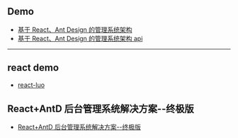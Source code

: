 ## Demo

-   [基于 React、Ant Design 的管理系统架构](https://gitee.com/sxfad/react-admin)
-   [基于 React、Ant Design 的管理系统架构 api](https://open.vbill.cn/react-admin/)

---

## react demo

-   [react-luo](https://github.com/javaLuo/react-luo)

## React+AntD 后台管理系统解决方案--终极版

-   [React+AntD 后台管理系统解决方案--终极版](https://yezihaohao.github.io/2017/05/09/React-AntD%E5%90%8E%E5%8F%B0%E7%AE%A1%E7%90%86%E7%B3%BB%E7%BB%9F%E8%A7%A3%E5%86%B3%E6%96%B9%E6%A1%88-%E7%BB%88%E6%9E%81%E7%89%88/)
